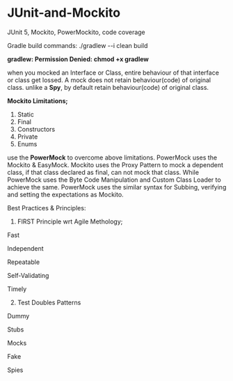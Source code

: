 # JUnit-and-Mockito
JUnit 5, Mockito, PowerMockito, code coverage

Gradle build commands: ./gradlew --i clean build

<b>gradlew: Permission Denied: chmod +x gradlew</b>

<p>when you mocked an Interface or Class, entire behaviour of that interface or class get lossed. A mock does not retain behaviour(code) of original class.
unlike a <b>Spy</b>, by default retain behaviour(code) of original class. 
</p>

<p><b>Mockito Limitations;</b>
  
  1. Static
  2. Final
  3. Constructors
  4. Private
  5. Enums
</p>
<p>use the <b>PowerMock</b> to overcome above limitations. PowerMock uses the Mockito & EasyMock.
    Mockito uses the Proxy Pattern to mock a dependent class, if that class declared as final, can not mock that class. While PowerMock uses the Byte Code Manipulation and Custom Class Loader to achieve the same. PowerMock uses the similar syntax for Subbing, verifying and setting the expectations as Mockito.
</p>

Best Practices & Principles:

1. FIRST Principle wrt Agile Methology;

Fast

Independent

Repeatable

Self-Validating

Timely

2. Test Doubles Patterns

Dummy

Stubs

Mocks

Fake

Spies
